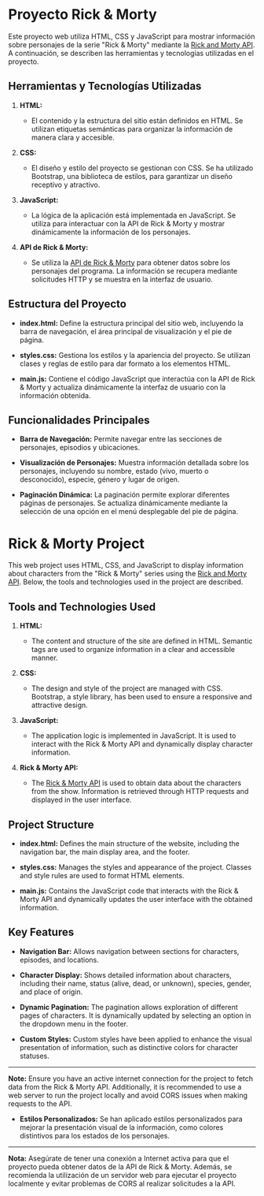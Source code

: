 # Proyecto Rick & Morty

Este proyecto web utiliza HTML, CSS y JavaScript para mostrar información sobre personajes de la serie "Rick & Morty" mediante la [Rick and Morty API](https://rickandmortyapi.com/). A continuación, se describen las herramientas y tecnologías utilizadas en el proyecto.

## Herramientas y Tecnologías Utilizadas

1. **HTML:**
   - El contenido y la estructura del sitio están definidos en HTML. Se utilizan etiquetas semánticas para organizar la información de manera clara y accesible.

2. **CSS:**
   - El diseño y estilo del proyecto se gestionan con CSS. Se ha utilizado Bootstrap, una biblioteca de estilos, para garantizar un diseño receptivo y atractivo.

3. **JavaScript:**
   - La lógica de la aplicación está implementada en JavaScript. Se utiliza para interactuar con la API de Rick & Morty y mostrar dinámicamente la información de los personajes.

4. **API de Rick & Morty:**
   - Se utiliza la [API de Rick & Morty](https://rickandmortyapi.com/) para obtener datos sobre los personajes del programa. La información se recupera mediante solicitudes HTTP y se muestra en la interfaz de usuario.

## Estructura del Proyecto

- **index.html:** Define la estructura principal del sitio web, incluyendo la barra de navegación, el área principal de visualización y el pie de página.
  
- **styles.css:** Gestiona los estilos y la apariencia del proyecto. Se utilizan clases y reglas de estilo para dar formato a los elementos HTML.

- **main.js:** Contiene el código JavaScript que interactúa con la API de Rick & Morty y actualiza dinámicamente la interfaz de usuario con la información obtenida.

## Funcionalidades Principales

- **Barra de Navegación:** Permite navegar entre las secciones de personajes, episodios y ubicaciones.

- **Visualización de Personajes:** Muestra información detallada sobre los personajes, incluyendo su nombre, estado (vivo, muerto o desconocido), especie, género y lugar de origen.

- **Paginación Dinámica:** La paginación permite explorar diferentes páginas de personajes. Se actualiza dinámicamente mediante la selección de una opción en el menú desplegable del pie de página.

 # Rick & Morty Project

This web project uses HTML, CSS, and JavaScript to display information about characters from the "Rick & Morty" series using the [Rick and Morty API](https://rickandmortyapi.com/). Below, the tools and technologies used in the project are described.

## Tools and Technologies Used

1. **HTML:**
   - The content and structure of the site are defined in HTML. Semantic tags are used to organize information in a clear and accessible manner.

2. **CSS:**
   - The design and style of the project are managed with CSS. Bootstrap, a style library, has been used to ensure a responsive and attractive design.

3. **JavaScript:**
   - The application logic is implemented in JavaScript. It is used to interact with the Rick & Morty API and dynamically display character information.

4. **Rick & Morty API:**
   - The [Rick & Morty API](https://rickandmortyapi.com/) is used to obtain data about the characters from the show. Information is retrieved through HTTP requests and displayed in the user interface.

## Project Structure

- **index.html:** Defines the main structure of the website, including the navigation bar, the main display area, and the footer.

- **styles.css:** Manages the styles and appearance of the project. Classes and style rules are used to format HTML elements.

- **main.js:** Contains the JavaScript code that interacts with the Rick & Morty API and dynamically updates the user interface with the obtained information.

## Key Features

- **Navigation Bar:** Allows navigation between sections for characters, episodes, and locations.

- **Character Display:** Shows detailed information about characters, including their name, status (alive, dead, or unknown), species, gender, and place of origin.

- **Dynamic Pagination:** The pagination allows exploration of different pages of characters. It is dynamically updated by selecting an option in the dropdown menu in the footer.

- **Custom Styles:** Custom styles have been applied to enhance the visual presentation of information, such as distinctive colors for character statuses.

---





**Note:** Ensure you have an active internet connection for the project to fetch data from the Rick & Morty API. Additionally, it is recommended to use a web server to run the project locally and avoid CORS issues when making requests to the API.


- **Estilos Personalizados:** Se han aplicado estilos personalizados para mejorar la presentación visual de la información, como colores distintivos para los estados de los personajes.

---

**Nota:** Asegúrate de tener una conexión a Internet activa para que el proyecto pueda obtener datos de la API de Rick & Morty. Además, se recomienda la utilización de un servidor web para ejecutar el proyecto localmente y evitar problemas de CORS al realizar solicitudes a la API.
